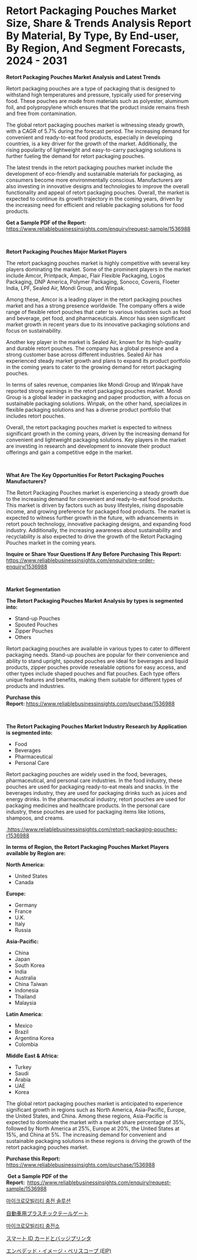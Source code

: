 <p><h1>Retort Packaging Pouches Market Size, Share & Trends Analysis Report By Material, By Type, By End-user, By Region, And Segment Forecasts, 2024 - 2031</h1></p><p><strong>Retort Packaging Pouches Market Analysis and Latest Trends</strong></p>
<p><p>Retort packaging pouches are a type of packaging that is designed to withstand high temperatures and pressure, typically used for preserving food. These pouches are made from materials such as polyester, aluminum foil, and polypropylene which ensures that the product inside remains fresh and free from contamination.</p><p>The global retort packaging pouches market is witnessing steady growth, with a CAGR of 5.7% during the forecast period. The increasing demand for convenient and ready-to-eat food products, especially in developing countries, is a key driver for the growth of the market. Additionally, the rising popularity of lightweight and easy-to-carry packaging solutions is further fueling the demand for retort packaging pouches.</p><p>The latest trends in the retort packaging pouches market include the development of eco-friendly and sustainable materials for packaging, as consumers become more environmentally conscious. Manufacturers are also investing in innovative designs and technologies to improve the overall functionality and appeal of retort packaging pouches. Overall, the market is expected to continue its growth trajectory in the coming years, driven by the increasing need for efficient and reliable packaging solutions for food products.</p></p>
<p><strong>Get a Sample PDF of the Report:&nbsp;</strong> <a href="https://www.reliablebusinessinsights.com/enquiry/request-sample/1536988">https://www.reliablebusinessinsights.com/enquiry/request-sample/1536988</a></p>
<p>&nbsp;</p>
<p><strong>Retort Packaging Pouches Major Market Players</strong></p>
<p><p>The retort packaging pouches market is highly competitive with several key players dominating the market. Some of the prominent players in the market include Amcor, Printpack, Ampac, Flair Flexible Packaging, Logos Packaging, DNP America, Polymer Packaging, Sonoco, Coveris, Floeter India, LPF, Sealed Air, Mondi Group, and Winpak. </p><p>Among these, Amcor is a leading player in the retort packaging pouches market and has a strong presence worldwide. The company offers a wide range of flexible retort pouches that cater to various industries such as food and beverage, pet food, and pharmaceuticals. Amcor has seen significant market growth in recent years due to its innovative packaging solutions and focus on sustainability.</p><p>Another key player in the market is Sealed Air, known for its high-quality and durable retort pouches. The company has a global presence and a strong customer base across different industries. Sealed Air has experienced steady market growth and plans to expand its product portfolio in the coming years to cater to the growing demand for retort packaging pouches.</p><p>In terms of sales revenue, companies like Mondi Group and Winpak have reported strong earnings in the retort packaging pouches market. Mondi Group is a global leader in packaging and paper production, with a focus on sustainable packaging solutions. Winpak, on the other hand, specializes in flexible packaging solutions and has a diverse product portfolio that includes retort pouches.</p><p>Overall, the retort packaging pouches market is expected to witness significant growth in the coming years, driven by the increasing demand for convenient and lightweight packaging solutions. Key players in the market are investing in research and development to innovate their product offerings and gain a competitive edge in the market.</p></p>
<p>&nbsp;</p>
<p><strong>What Are The Key Opportunities For Retort Packaging Pouches Manufacturers?</strong></p>
<p><p>The Retort Packaging Pouches market is experiencing a steady growth due to the increasing demand for convenient and ready-to-eat food products. This market is driven by factors such as busy lifestyles, rising disposable income, and growing preference for packaged food products. The market is expected to witness further growth in the future, with advancements in retort pouch technology, innovative packaging designs, and expanding food industry. Additionally, the increasing awareness about sustainability and recyclability is also expected to drive the growth of the Retort Packaging Pouches market in the coming years.</p></p>
<p><strong>Inquire or Share Your Questions If Any Before Purchasing This Report:</strong> <a href="https://www.reliablebusinessinsights.com/enquiry/pre-order-enquiry/1536988">https://www.reliablebusinessinsights.com/enquiry/pre-order-enquiry/1536988</a></p>
<p>&nbsp;</p>
<p><strong>Market Segmentation</strong></p>
<p><strong>The Retort Packaging Pouches Market Analysis by types is segmented into:</strong></p>
<p><ul><li>Stand-up Pouches</li><li>Spouted Pouches</li><li>Zipper Pouches</li><li>Others</li></ul></p>
<p><p>Retort packaging pouches are available in various types to cater to different packaging needs. Stand-up pouches are popular for their convenience and ability to stand upright, spouted pouches are ideal for beverages and liquid products, zipper pouches provide resealable options for easy access, and other types include shaped pouches and flat pouches. Each type offers unique features and benefits, making them suitable for different types of products and industries.</p></p>
<p><strong>Purchase this Report:&nbsp;</strong><a href="https://www.reliablebusinessinsights.com/purchase/1536988">https://www.reliablebusinessinsights.com/purchase/1536988</a></p>
<p>&nbsp;</p>
<p><strong>The Retort Packaging Pouches Market Industry Research by Application is segmented into:</strong></p>
<p><ul><li>Food</li><li>Beverages</li><li>Pharmaceutical</li><li>Personal Care</li></ul></p>
<p><p>Retort packaging pouches are widely used in the food, beverages, pharmaceutical, and personal care industries. In the food industry, these pouches are used for packaging ready-to-eat meals and snacks. In the beverages industry, they are used for packaging drinks such as juices and energy drinks. In the pharmaceutical industry, retort pouches are used for packaging medicines and healthcare products. In the personal care industry, these pouches are used for packaging items like lotions, shampoos, and creams.</p></p>
<p><a href="https://www.reliablebusinessinsights.com/retort-packaging-pouches-r1536988">&nbsp;https://www.reliablebusinessinsights.com/retort-packaging-pouches-r1536988</a></p>
<p><strong>In terms of Region, the Retort Packaging Pouches Market Players available by Region are:</strong></p>
<p>
    <p> <strong> North America: </strong>
        <ul>
            <li>United States</li>
            <li>Canada</li>
        </ul>
        </p> 
    <p> <strong> Europe: </strong>
        <ul>
            <li>Germany</li>
            <li>France</li>
            <li>U.K.</li>
            <li>Italy</li>
            <li>Russia</li>
        </ul>
        </p> 
    <p> <strong> Asia-Pacific: </strong>
        <ul>
            <li>China</li>
            <li>Japan</li>
            <li>South Korea</li>
            <li>India</li>
            <li>Australia</li>
            <li>China Taiwan</li>
            <li>Indonesia</li>
            <li>Thailand</li>
            <li>Malaysia</li>
        </ul>
        </p> 
    <p> <strong> Latin America: </strong>
        <ul>
            <li>Mexico</li>
            <li>Brazil</li>
            <li>Argentina Korea</li>
            <li>Colombia</li>
        </ul>
        </p> 
    <p> <strong> Middle East & Africa: </strong>
        <ul>
            <li>Turkey</li>
            <li>Saudi</li>
            <li>Arabia</li>
            <li>UAE</li>
            <li>Korea</li>
        </ul>
    </p>
    </p>
<p><p>The global retort packaging pouches market is anticipated to experience significant growth in regions such as North America, Asia-Pacific, Europe, the United States, and China. Among these regions, Asia-Pacific is expected to dominate the market with a market share percentage of 35%, followed by North America at 25%, Europe at 20%, the United States at 15%, and China at 5%. The increasing demand for convenient and sustainable packaging solutions in these regions is driving the growth of the retort packaging pouches market.</p></p>
<p><strong>Purchase this Report: </strong><a href="https://www.reliablebusinessinsights.com/purchase/1536988">https://www.reliablebusinessinsights.com/purchase/1536988</a></p>
<p>&nbsp;<strong>Get a Sample PDF of the Report:&nbsp;&nbsp;</strong><a href="https://www.reliablebusinessinsights.com/enquiry/request-sample/1536988">https://www.reliablebusinessinsights.com/enquiry/request-sample/1536988</a></p>
<p><strong></strong></p>
<p><p><a href="https://github.com/bvubpqd5241630/Market-Research-Report-List-2/blob/main/3957741142391.md">마이크로모빌리티 충전 솔루션</a></p><p><a href="https://github.com/DwightHuels1/Market-Research-Report-List-1/blob/main/4151994136872.md">自動車用プラスチックテールゲート</a></p><p><a href="https://github.com/ThomasElmes2022/Market-Research-Report-List-1/blob/main/9271996142390.md">마이크로모빌리티 충전소</a></p><p><a href="https://medium.com/@shade463871/%E3%82%B9%E3%83%9E%E3%83%BC%E3%83%88id%E3%82%AB%E3%83%BC%E3%83%89%E3%81%A8%E3%83%90%E3%83%83%E3%82%B8%E3%83%97%E3%83%AA%E3%83%B3%E3%82%BF%E3%83%BC%E3%81%AE%E5%B8%82%E5%A0%B4%E5%B1%95%E6%9C%9B-%E5%AE%8C%E5%85%A8%E3%81%AA%E7%94%A3%E6%A5%AD%E5%88%86%E6%9E%90-2024%E5%B9%B4%E3%81%8B%E3%82%892031%E5%B9%B4%E3%81%BE%E3%81%A7-329daac5fadd">スマート ID カードとバッジプリンタ</a></p><p><a href="https://github.com/JanickJohns/Market-Research-Report-List-1/blob/main/9148564136873.md">エンベデッド・イメージ・ペリスコープ (EIP)</a></p></p>